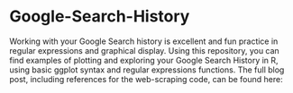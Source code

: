 # Google-Search-History

Working with your Google Search history is excellent and fun practice in regular expressions and graphical display. Using this repository, you can find examples of plotting and exploring your Google Search History in R, using basic ggplot syntax and regular expressions functions. The full blog post, including references for the web-scraping code, can be found here: 

